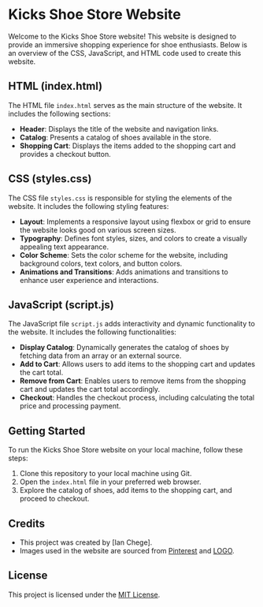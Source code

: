 # Kicks Shoe Store Website

Welcome to the Kicks Shoe Store website! This website is designed to provide an immersive shopping experience for shoe enthusiasts. Below is an overview of the CSS, JavaScript, and HTML code used to create this website.

## HTML (index.html)

The HTML file `index.html` serves as the main structure of the website. It includes the following sections:

- **Header**: Displays the title of the website and navigation links.
- **Catalog**: Presents a catalog of shoes available in the store.
- **Shopping Cart**: Displays the items added to the shopping cart and provides a checkout button.

## CSS (styles.css)

The CSS file `styles.css` is responsible for styling the elements of the website. It includes the following styling features:

- **Layout**: Implements a responsive layout using flexbox or grid to ensure the website looks good on various screen sizes.
- **Typography**: Defines font styles, sizes, and colors to create a visually appealing text appearance.
- **Color Scheme**: Sets the color scheme for the website, including background colors, text colors, and button colors.
- **Animations and Transitions**: Adds animations and transitions to enhance user experience and interactions.

## JavaScript (script.js)

The JavaScript file `script.js` adds interactivity and dynamic functionality to the website. It includes the following functionalities:

- **Display Catalog**: Dynamically generates the catalog of shoes by fetching data from an array or an external source.
- **Add to Cart**: Allows users to add items to the shopping cart and updates the cart total.
- **Remove from Cart**: Enables users to remove items from the shopping cart and updates the cart total accordingly.
- **Checkout**: Handles the checkout process, including calculating the total price and processing payment.

## Getting Started

To run the Kicks Shoe Store website on your local machine, follow these steps:

1. Clone this repository to your local machine using Git.
2. Open the `index.html` file in your preferred web browser.
3. Explore the catalog of shoes, add items to the shopping cart, and proceed to checkout.

## Credits

- This project was created by [Ian Chege].
- Images used in the website are sourced from [Pinterest](https://www.pinterest.com/) and [LOGO](https://logo.com/dashboard).

## License

This project is licensed under the [MIT License](LICENSE).
